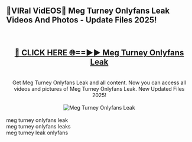 <h2>🔴VIRal VidEOS🔴 Meg Turney Onlyfans Leak Videos And Photos - Update Files 2025!</h2>
<br>
<div align="center">
<h2><a href="https://virallinks.top/odZfE0" rel="nofollow">🔴 CLICK HERE 🌐==►► Meg Turney Onlyfans Leak</a></h2>
<br>
Get Meg Turney Onlyfans Leak and all content. Now you can access all videos and pictures of Meg Turney Onlyfans Leak. New Updated Files 2025!
<br>
<br>
<a href="https://virallinks.top/odZfE0" rel="nofollow" data-target="animated-image.originalLink"><img src="https://i.imgur.com/dJHk4Zq.gif)" alt="Meg Turney Onlyfans Leak" style="max-width: 100%; display: inline-block;" data-target="animated-image.originalImage"></a>
</div>
<br>
meg turney onlyfans leak<br>
meg turney onlyfans leaks<br>
meg turney leak onlyfans